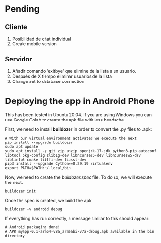 # Pending

## Cliente

1. Posibilidad de chat individual
2. Create mobile version

## Servidor
1. Añadir comando 'exitbye' que elimine de la lista a un usuario.
2. Después de X tiempo eliminar usuarios de la lista 
3. Change set to database connection


# Deploying the app in Android Phone

This has been tested in Ubuntu 20.04. If you are using Windows you can use Google Colab to create the apk file with less headache.

First, we need to install **buildozer** in order to convert the .py files to .apk:

    # With our virtual environment activated we execute the next
    pip install --upgrade buildozer
    sudo apt update
    sudo apt install -y git zip unzip openjdk-17-jdk python3-pip autoconf libtool pkg-config zlib1g-dev libncurses5-dev libncursesw5-dev libtinfo5 cmake libffi-dev libssl-dev
    pip3 install --upgrade Cython==0.29.19 virtualenv
    export PATH=$PATH:~/.local/bin

Now, we need to create the *buildozer.spec* file. To do so, we will execute the next:

    buildozer init

Once the spec is created, we build the apk:

    buildozer -v android debug

If everything has run correctly, a message similar to this should appear:

    # Android packaging done!
    # APK myapp-0.1-arm64-v8a_armeabi-v7a-debug.apk available in the bin directory